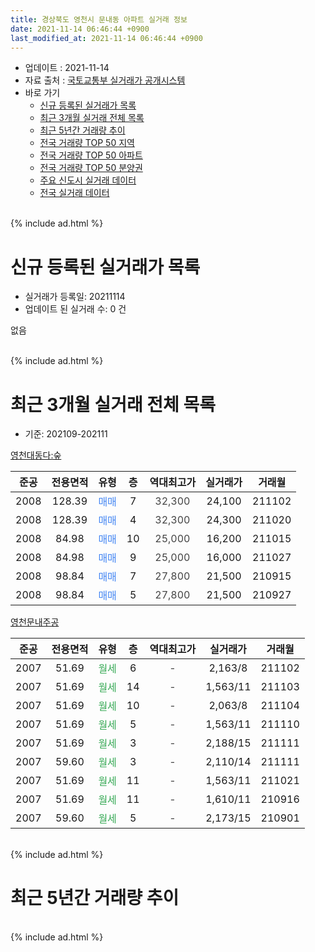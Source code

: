 ```yaml
---
title: 경상북도 영천시 문내동 아파트 실거래 정보
date: 2021-11-14 06:46:44 +0900
last_modified_at: 2021-11-14 06:46:44 +0900
---
```


* 업데이트 : 2021-11-14
* 자료 출처 : [국토교통부 실거래가 공개시스템](http://rt.molit.go.kr)
* 바로 가기
    * [신규 등록된 실거래가 목록](#신규-등록된-실거래가-목록)
    * [최근 3개월 실거래 전체 목록](#최근-3개월-실거래-전체-목록)
    * [최근 5년간 거래량 추이](#최근-5년간-거래량-추이)
    * [전국 거래량 TOP 50 지역](https://inasie.github.io/apt-trade-info/최근-3개월-전국에서-가장-거래가-많이-발생한-지역)
    * [전국 거래량 TOP 50 아파트](https://inasie.github.io/apt-trade-info/최근-3개월-전국에서-가장-거래가-많이-발생한-아파트)
    * [전국 거래량 TOP 50 분양권](https://inasie.github.io/apt-trade-info/최근-3개월-전국에서-가장-거래가-많이-발생한-분양권)
    * [주요 신도시 실거래 데이터](https://inasie.github.io/apt-trade-info/주요-신도시)
    * [전국 실거래 데이터](https://inasie.github.io/apt-trade-info/전국)
<br>
{% include ad.html %}
<br>

# 신규 등록된 실거래가 목록
* 실거래가 등록일: 20211114
* 업데이트 된 실거래 수: 0 건

없음

<br>
{% include ad.html %}
<br>

# 최근 3개월 실거래 전체 목록
* 기준: 202109-202111


[영천대동다:숲](https://search.naver.com/search.naver?query=%EA%B2%BD%EC%83%81%EB%B6%81%EB%8F%84+%EC%98%81%EC%B2%9C%EC%8B%9C+%EB%AC%B8%EB%82%B4%EB%8F%99+%EC%98%81%EC%B2%9C%EB%8C%80%EB%8F%99%EB%8B%A4%3A%EC%88%B2)

|준공|전용면적|유형|층|역대최고가|실거래가|거래월|
|:---:|:---:|:---:|:---:|:---:|:---:|:---:|
|2008|128.39|<span style="color:#4285f3">매매</span>|7|<span style="color:#444444">32,300</span>|24,100|211102|
|2008|128.39|<span style="color:#4285f3">매매</span>|4|<span style="color:#444444">32,300</span>|24,300|211020|
|2008|84.98|<span style="color:#4285f3">매매</span>|10|<span style="color:#444444">25,000</span>|16,200|211015|
|2008|84.98|<span style="color:#4285f3">매매</span>|9|<span style="color:#444444">25,000</span>|16,000|211027|
|2008|98.84|<span style="color:#4285f3">매매</span>|7|<span style="color:#444444">27,800</span>|21,500|210915|
|2008|98.84|<span style="color:#4285f3">매매</span>|5|<span style="color:#444444">27,800</span>|21,500|210927|

[영천문내주공](https://search.naver.com/search.naver?query=%EA%B2%BD%EC%83%81%EB%B6%81%EB%8F%84+%EC%98%81%EC%B2%9C%EC%8B%9C+%EB%AC%B8%EB%82%B4%EB%8F%99+%EC%98%81%EC%B2%9C%EB%AC%B8%EB%82%B4%EC%A3%BC%EA%B3%B5)

|준공|전용면적|유형|층|역대최고가|실거래가|거래월|
|:---:|:---:|:---:|:---:|:---:|:---:|:---:|
|2007|51.69|<span style="color:#34a853">월세</span>|6|<span style="color:#444444">-</span>|2,163/8|211102|
|2007|51.69|<span style="color:#34a853">월세</span>|14|<span style="color:#444444">-</span>|1,563/11|211103|
|2007|51.69|<span style="color:#34a853">월세</span>|10|<span style="color:#444444">-</span>|2,063/8|211104|
|2007|51.69|<span style="color:#34a853">월세</span>|5|<span style="color:#444444">-</span>|1,563/11|211110|
|2007|51.69|<span style="color:#34a853">월세</span>|3|<span style="color:#444444">-</span>|2,188/15|211111|
|2007|59.60|<span style="color:#34a853">월세</span>|3|<span style="color:#444444">-</span>|2,110/14|211111|
|2007|51.69|<span style="color:#34a853">월세</span>|11|<span style="color:#444444">-</span>|1,563/11|211021|
|2007|51.69|<span style="color:#34a853">월세</span>|11|<span style="color:#444444">-</span>|1,610/11|210916|
|2007|59.60|<span style="color:#34a853">월세</span>|5|<span style="color:#444444">-</span>|2,173/15|210901|


<br>
{% include ad.html %}
<br>

# 최근 5년간 거래량 추이


<div style="width:100%;">
    <canvas id="deal_progress" height="200"></canvas>
</div>

<script>
new Chart(document.getElementById("deal_progress"), {
    type: 'line',
    data: {
        labels: ['201611','201612','201701','201702','201703','201704','201705','201706','201707','201708','201709','201710','201711','201712','201801','201802','201803','201804','201805','201806','201807','201808','201809','201810','201811','201812','201901','201902','201903','201904','201905','201906','201907','201908','201909','201910','201911','201912','202001','202002','202003','202004','202005','202006','202007','202008','202009','202010','202011','202012','202101','202102','202103','202104','202105','202106','202107','202108','202109','202110','202111'],
        datasets: [{
            label: '매매',
            pointRadius: 1,
            data: [1, 1, 1, 2, 0, 1, 3, 0, 1, 0, 0, 0, 1, 2, 2, 0, 3, 0, 2, 2, 0, 2, 1, 0, 0, 0, 0, 0, 0, 1, 0, 1, 1, 2, 3, 2, 1, 4, 2, 2, 1, 0, 0, 3, 0, 1, 3, 3, 1, 2, 2, 0, 6, 4, 6, 2, 2, 0, 2, 3, 1],
            borderColor: "rgba(255, 201, 14, 1)",
            backgroundColor: "rgba(255, 201, 14, 0.5)",
            fill: false,
            lineTension: 0
        },{
            label: '전월세',
            pointRadius: 1,
            data: [1, 0, 1, 1, 2, 3, 0, 2, 1, 3, 3, 3, 24, 3, 12, 4, 4, 2, 1, 2, 1, 2, 1, 1, 2, 3, 2, 0, 0, 4, 3, 3, 2, 1, 1, 3, 29, 2, 7, 8, 3, 3, 8, 3, 0, 2, 2, 3, 1, 3, 3, 0, 1, 6, 2, 1, 3, 2, 2, 1, 6],
            borderColor: "rgba(0, 141, 185, 1)",
            backgroundColor: "rgba(0, 141, 185, 0.5)",
            fill: false,
            lineTension: 0
        }
        ]
    },
    options: {
        responsive: true,
        title: {
            display: false
        },
        tooltips: {
            mode: 'index',
            intersect: false
        },
        hover: {
            mode: 'nearest',
            intersect: true
        },
        scales: {
            xAxes: [{
                display: true,
                scaleLabel: {
                    display: true,
                    labelString: '년/월'
                }
            }],
            yAxes: [{
                display: true,
                ticks: {
                    suggestedMin: 0,
                },
                scaleLabel: {
                    display: true,
                    labelString: '실거래 수'
                }
            }]
        }
    }
});

</script>


<br>
{% include ad.html %}
<br>

